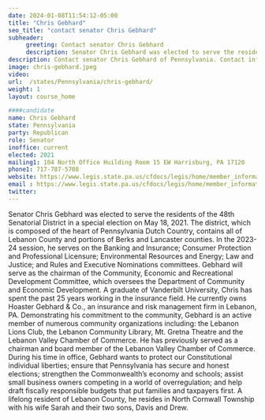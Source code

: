 ```yaml
---
date: 2024-01-08T11:54:12-05:00
title: "Chris Gebhard"
seo_title: "contact senator Chris Gebhard"
subheader:
     greeting: Contact senator Chris Gebhard
     description: Senator Chris Gebhard was elected to serve the residents of the 48th Senatorial District in a special election on May 18, 2021. The district, which is composed of the heart of Pennsylvania Dutch Country, contains all of Lebanon County and portions of Berks and Lancaster counties.
description: Contact senator Chris Gebhard of Pennsylvania. Contact information for Chris Gebhard includes email address, phone number, and mailing address.
image: chris-gebhard.jpeg
video:
url:  /states/Pennsylvania/chris-gebhard/
weight: 1
layout: course_home

####candidate
name: Chris Gebhard
state: Pennsylvania
party: Republican
role: Senator
inoffice: current
elected: 2021
mailing1: 104 North Office Huilding Room 15 EW Harrisburg, PA 17120
phone1: 717-787-5708
website: https://www.legis.state.pa.us/cfdocs/legis/home/member_information/Senate_bio.cfm?id=1928/
email : https://www.legis.state.pa.us/cfdocs/legis/home/member_information/Senate_bio.cfm?id=1928/
twitter:
---
```


Senator Chris Gebhard was elected to serve the residents of the 48th Senatorial District in a special election on May 18, 2021. The district, which is composed of the heart of Pennsylvania Dutch Country, contains all of Lebanon County and portions of Berks and Lancaster counties.
In the 2023-24 session, he serves on the Banking and Insurance; Consumer Protection and Professional Licensure; Environmental Resources and Energy; Law and Justice; and Rules and Executive Nominations committees. Gebhard will serve as the chairman of the Community, Economic and Recreational Development Committee, which oversees the Department of Community and Economic Development.
A graduate of Vanderbilt University, Chris has spent the past 25 years working in the insurance field. He currently owns Hoaster Gebhard & Co., an insurance and risk management firm in Lebanon, PA.
Demonstrating his commitment to the community, Gebhard is an active member of numerous community organizations including: the Lebanon Lions Club, the Lebanon Community Library, Mt. Gretna Theatre and the Lebanon Valley Chamber of Commerce. He has previously served as a chairman and board member of the Lebanon Valley Chamber of Commerce.
During his time in office, Gebhard wants to protect our Constitutional individual liberties; ensure that Pennsylvania has secure and honest elections; strengthen the Commonwealth’s economy and schools; assist small business owners competing in a world of overregulation; and help draft fiscally responsible budgets that put families and taxpayers first.
A lifelong resident of Lebanon County, he resides in North Cornwall Township with his wife Sarah and their two sons, Davis and Drew.
